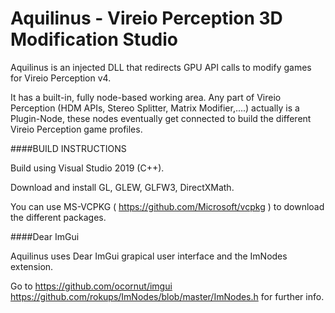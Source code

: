 # Aquilinus - Vireio Perception 3D Modification Studio

Aquilinus is an injected DLL that redirects GPU API calls to modify games for Vireio Perception v4. 

It has a built-in, fully node-based working area. Any part of Vireio Perception (HDM APIs, Stereo Splitter, Matrix Modifier,....) actually is a Plugin-Node, these nodes eventually get connected to build the different Vireio Perception game profiles.

####BUILD INSTRUCTIONS

Build using Visual Studio 2019 (C++).

Download and install GL, GLEW, GLFW3, DirectXMath.

You can use MS-VCPKG ( https://github.com/Microsoft/vcpkg ) to download the different packages.

####Dear ImGui

Aquilinus uses Dear ImGui grapical user interface and the ImNodes extension.

Go to 
https://github.com/ocornut/imgui
https://github.com/rokups/ImNodes/blob/master/ImNodes.h
for further info.